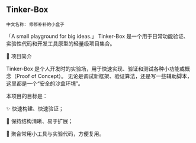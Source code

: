 ## Tinker-Box

`中文名称: 修修补补的小盒子`

「A small playground for big ideas.」
Tinker-Box 是一个用于日常功能验证、实验性代码和开发工具原型的轻量级项目集合。

📖 项目简介

Tinker-Box 是个人开发时的实验场，用于快速实现、验证和测试各种小功能或概念（Proof of Concept）。
无论是调试新框架、验证算法，还是写一些辅助脚本，这里都是一个“安全的沙盒环境”。

本项目的目标是：

✨ 快速构建、快速验证；

🔄 保持结构清晰、易于扩展；

🧩 聚合常用小工具与实验代码，方便复用。

